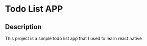# Todo List APP

## Description
This project is a simple todo list app that I used to learn react native
